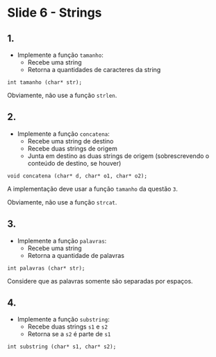 <meta http-equiv="Content-Type" content="text/html; charset=UTF-8"/></p>        

Slide 6 - Strings
=================

## 1.

- Implemente a função `tamanho`:
    - Recebe uma string
    - Retorna a quantidades de caracteres da string

```
int tamanho (char* str);
```

Obviamente, não use a função `strlen`.

## 2.

- Implemente a função `concatena`:
    - Recebe uma string de destino
    - Recebe duas strings de origem
    - Junta em destino as duas strings de origem (sobrescrevendo o conteúdo de
      destino, se houver)

```
void concatena (char* d, char* o1, char* o2);
```

A implementação deve usar a função `tamanho` da questão `3`.

Obviamente, não use a função `strcat`.

## 3.

- Implemente a função `palavras`:
    - Recebe uma string
    - Retorna a quantidade de palavras

```
int palavras (char* str);
```

Considere que as palavras somente são separadas por espaços.

## 4.

- Implemente a função `substring`:
    - Recebe duas strings `s1` e `s2`
    - Retorna se a `s2` é parte de `s1`

```
int substring (char* s1, char* s2);
```
